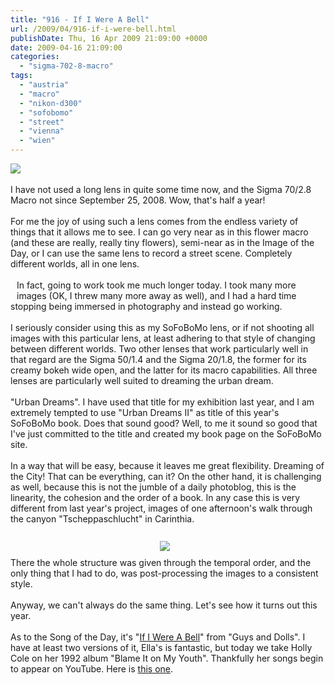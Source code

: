 ```yaml
---
title: "916 - If I Were A Bell"
url: /2009/04/916-if-i-were-bell.html
publishDate: Thu, 16 Apr 2009 21:09:00 +0000
date: 2009-04-16 21:09:00
categories: 
  - "sigma-702-8-macro"
tags: 
  - "austria"
  - "macro"
  - "nikon-d300"
  - "sofobomo"
  - "street"
  - "vienna"
  - "wien"
---
```

<a href="https://d25zfm9zpd7gm5.cloudfront.net/1200x1200/2009/20090416_175044_ps.jpg" target="_blank"><img src="https://d25zfm9zpd7gm5.cloudfront.net/0600x0600/2009/20090416_175044_ps.jpg"/></a><br/><br/>I have not used a long lens in quite some time now, and the Sigma 70/2.8 Macro not since September 25, 2008. Wow, that's half a year!<br/><br/><a href="https://d25zfm9zpd7gm5.cloudfront.net/1200x1200/2009/20090416_065728_ps.jpg" target="_blank"><img alt="" border="0" src="https://d25zfm9zpd7gm5.cloudfront.net/0150x0150/2009/20090416_065728_ps.jpg" style="margin: 10pt 10px 10px 0pt; float: right;"/></a> For me the joy of using such a lens comes from the endless variety of things that it allows me to see. I can go very near as in this flower macro (and these are really, really tiny flowers), semi-near as in the Image of the Day, or I can use the same lens to record a street scene. Completely different worlds, all in one lens.<br/><br/><a href="https://d25zfm9zpd7gm5.cloudfront.net/1200x1200/2009/20090416_071056_ps.jpg" target="_blank"><img alt="" border="0" src="https://d25zfm9zpd7gm5.cloudfront.net/0150x0150/2009/20090416_071056_ps.jpg" style="margin: 10pt 10px 10px 0pt; float: left;"/></a> In fact, going to work took me much longer today. I took many more images (OK, I threw many more away as well), and I had a hard time stopping being immersed in photography and instead go working.<br/><br/>I seriously consider using this as my SoFoBoMo lens, or if not shooting all images with this particular lens, at least adhering to that style of changing between different worlds. Two other lenses that work particularly well in that regard are the Sigma 50/1.4 and the Sigma 20/1.8, the former for its creamy bokeh wide open, and the latter for its macro capabilities. All three lenses are particularly well suited to dreaming the urban dream.<br/><br/>"Urban Dreams". I have used that title for my exhibition last year, and I am extremely tempted to use "Urban Dreams II" as title of this year's SoFoBoMo book. Does that sound good? Well, to me it sound so good that I've just committed to the title and created my book page on the SoFoBoMo site.<br/><br/>In a way that will be easy, because it leaves me great flexibility. Dreaming of the City! That can be everything, can it? On the other hand, it is challenging as well, because this is not the jumble of a daily photoblog, this is the linearity, the cohesion and the order of a book. In any case this is very different from last year's project, images of one afternoon's walk through the canyon "Tscheppaschlucht" in Carinthia.<center><a href="http://issuu.com/amanessinger/docs/tscheppaschlucht?mode=embed&amp;documentId=080615094752-71bb975bcb574a92a12e8b84cc696d08&amp;layout=grey" target="_blank"><img src="https://d25zfm9zpd7gm5.cloudfront.net/0150x0150/misc/tscheppaschlucht-small.jpg" style="margin: 10pt 10px 10px 0pt;"/></a></center>There the whole structure was given through the temporal order, and the only thing that I had to do, was post-processing the images to a consistent style. <br/><br/> Anyway, we can't always do the same thing. Let's see how it turns out this year.<br/><br/>As to the Song of the Day, it's "<a href="http://www.lyricsmode.com/lyrics/h/holly_cole/if_i_were_a_bell.html" target="_blank">If I Were A Bell</a>" from "Guys and Dolls". I have at least two versions of it, Ella's is fantastic, but today we take Holly Cole on her 1992 album "Blame It on My Youth". Thankfully her songs begin to appear on YouTube. Here is <a href="http://www.youtube.com/watch?v=PgrQzykAd5w" target="_blank">this one</a>.
